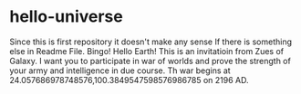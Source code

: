 # hello-universe
Since this is first repository it doesn't make any sense If there is something else in Readme File. 
Bingo!
Hello Earth!
This is an invitatioin from Zues of Galaxy. I want you to participate in war of worlds and prove the strength of your army and intelligence in due course. Th war begins at 24.057686978748576,100.3849547598576986785 on 2196 AD.
